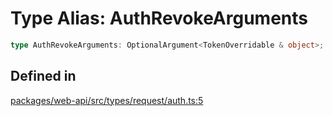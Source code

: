 # Type Alias: AuthRevokeArguments

```ts
type AuthRevokeArguments: OptionalArgument<TokenOverridable & object>;
```

## Defined in

[packages/web-api/src/types/request/auth.ts:5](https://github.com/slackapi/node-slack-sdk/blob/c15385ef93ccdde9702f52f7d1f445999203d794/packages/web-api/src/types/request/auth.ts#L5)
